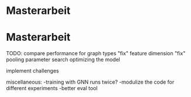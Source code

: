 # Masterarbeit
# Masterarbeit
TODO:
compare performance for graph types
"fix" feature dimension
"fix" pooling
parameter search
optimizing the model

implement challenges


miscellaneous:
-training with GNN runs twice?
-modulize the code for different experiments
-better eval tool
